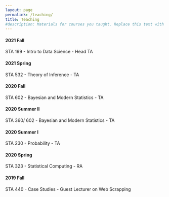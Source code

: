 ```yaml
---
layout: page
permalink: /teaching/
title: Teaching
#description: Materials for courses you taught. Replace this text with your description.
---
```


<!---#### **2022 Fall**

STA 101 - Data Analysis/ Stat Inference - Head TA <br />
MSS Math & Stat Bootcamp - Instructor
-->

#### **2021 Fall**

STA 199 - Intro to Data Science - Head TA

#### **2021 Spring**

STA 532 - Theory of Inference - TA

#### **2020 Fall**

STA 602 - Bayesian and Modern Statistics - TA

#### **2020 Summer II**

STA 360/ 602 - Bayesian and Modern Statistics - TA

#### **2020 Summer I**

STA 230 - Probability - TA

#### **2020 Spring**

STA 323 - Statistical Computing - RA

#### **2019 Fall**

STA 440 - Case Studies - Guest Lecturer on Web Scrapping


